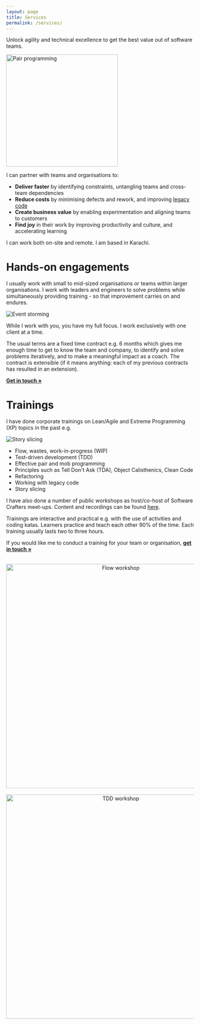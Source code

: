 ```yaml
---
layout: page
title: Services
permalink: /services/
---
```


Unlock agility and technical excellence to get the best value out of software teams.

<img src="/assets/images/services/pair_programming.jpg" width="300" alt="Pair programming" class="floated-image">

I can partner with teams and organisations to:

- **Deliver faster** by identifying constraints, untangling teams and cross-team dependencies
- **Reduce costs** by minimising defects and rework, and improving [legacy code](/legacy-code)
- **Create business value** by enabling experimentation and aligning teams to customers
- **Find joy** in their work by improving productivity and culture, and accelerating learning

I can work both on-site and remote. I am based in Karachi.

# Hands-on engagements

I usually work with small to mid-sized organisations or teams within larger organisations. I work with leaders and engineers to solve problems while simultaneously providing training - so that improvement carries on and endures.

<img src="/assets/images/services/event_storming.jpg" alt="Event storming" class="floated-image">

While I work with you, you have my full focus. I work exclusively with one client at a time.

The usual terms are a fixed time contract e.g. 6 months which gives me enough time to get to know the team and company, to identify and solve problems iteratively, and to make a meaningful impact as a coach. The contract is extensible (if it means anything: each of my previous contracts has resulted in an extension).

<b>[Get in touch &#187;](/contact)</b>

# Trainings

I have done corporate trainings on Lean/Agile and Extreme Programming (XP) topics in the past e.g.

<img src="/assets/images/services/slicing_workshop.jpg" alt="Story slicing" class="floated-image">

- Flow, wastes, work-in-progress (WIP)
- Test-driven development (TDD)
- Effective pair and mob programming
- Principles such as Tell Don't Ask (TDA), Object Calisthenics, Clean Code
- Refactoring
- Working with legacy code
- Story slicing

I have also done a number of public workshops as host/co-host of Software Crafters meet-ups. Content and recordings can be found [here](https://software-crafters-karachi.github.io/past-meetups).

Trainings are interactive and practical e.g. with the use of activities and coding katas. Learners practice and teach each other 90% of the time. Each training usually lasts two to three hours.

If you would like me to conduct a training for your team or organisation, <b>[get in touch &#187;](/contact)</b>

<br/>

<center><img src="/assets/images/services/flow_workshop2.jpg" width="600" alt="Flow workshop"></center><br/>

<center><img src="/assets/images/services/tdd_workshop.jpg" width="600" alt="TDD workshop"></center>